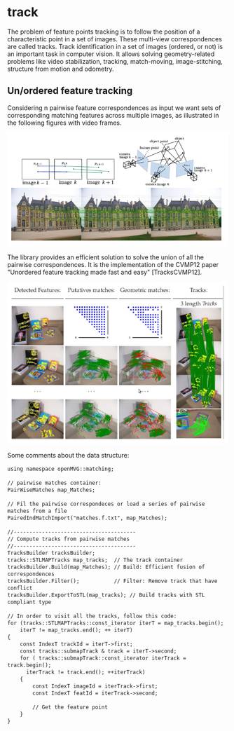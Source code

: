 # track

The problem of feature points tracking is to follow the position of a characteristic point in a set of images.
These multi-view correspondences are called tracks.
Track identification in a set of images (ordered, or not) is an important task in computer vision.
It allows solving geometry-related problems like video stabilization, tracking, match-moving, image-stitching, structure from motion and odometry.


## Un/ordered feature tracking

Considering n pairwise feature correspondences as input we want sets of corresponding matching features across multiple images, as illustrated in the following figures with video frames.

![From features to tracks.](../../../docs/img/tracks.png)

The library provides an efficient solution to solve the union of all the pairwise correspondences.
It is the implementation of the CVMP12 paper "Unordered feature tracking made fast and easy" [TracksCVMP12].

![Feature based tracking.](../../../docs/img/featureBasedTracking.png)

Some comments about the data structure:

```
using namespace openMVG::matching;

// pairwise matches container:
PairWiseMatches map_Matches;

// Fil the pairwise correspondeces or load a series of pairwise matches from a file
PairedIndMatchImport("matches.f.txt", map_Matches);

//---------------------------------------
// Compute tracks from pairwise matches
//---------------------------------------
TracksBuilder tracksBuilder;
tracks::STLMAPTracks map_tracks;  // The track container
tracksBuilder.Build(map_Matches); // Build: Efficient fusion of correspondences
tracksBuilder.Filter();           // Filter: Remove track that have conflict
tracksBuilder.ExportToSTL(map_tracks); // Build tracks with STL compliant type

// In order to visit all the tracks, follow this code:
for (tracks::STLMAPTracks::const_iterator iterT = map_tracks.begin();
	iterT != map_tracks.end(); ++ iterT)
{
	const IndexT trackId = iterT->first;
	const tracks::submapTrack & track = iterT->second;
	for ( tracks::submapTrack::const_iterator iterTrack = track.begin();
	  iterTrack != track.end(); ++iterTrack)
	{
		const IndexT imageId = iterTrack->first;
		const IndexT featId = iterTrack->second;
		
		// Get the feature point
	}
}
```
